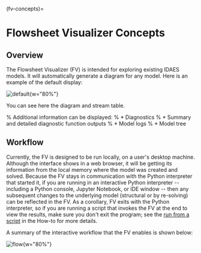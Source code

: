 (fv-concepts)=
# Flowsheet Visualizer Concepts

## Overview

The Flowsheet Visualizer (FV) is intended for exploring existing IDAES models.
It will automatically generate a diagram for any model.
Here is an example of the default display:

![default](/static/fv/fv-view_fs_tb.png){w="80%"}

You can see here the diagram and stream table.

% Additional information can be displayed:
% * Diagnostics
%   * Summary and detailed diagnostic function outputs
% * Model logs
% * Model tree

## Workflow

Currently, the FV is designed to be run locally, on a user's desktop machine.
Although the interface shows in a web browser, it will be getting its information from the local memory where the model was created and solved.
Because the FV stays in communication with the Python interpreter that started it, 
if you are running in an interactive Python interpreter -- including a Python console, Jupyter Notebook, or IDE window -- then any subsequent changes to the underlying model (structural or by re-solving) can be reflected in the FV.
As a corollary, FV exits with the Python interpreter, so if you are running a script that invokes the FV at the end to view the results, make sure you don't exit the program; see the [run from a script](#fv-run-script) in the How-to for more details.

A summary of the interactive workflow that the FV enables is shown below:

![flow](/static/fv/workflow.png){w="80%"}